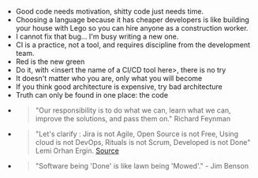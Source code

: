 * Good code needs motivation, shitty code just needs time.
* Choosing a language because it has cheaper developers is like building your house with Lego so you can hire anyone as a construction worker.
* I cannot fix that bug... I'm busy writing a new one.
* CI is a practice, not a tool, and requires discipline from the development team.
* Red is the new green
* Do it, with <insert the name of a CI/CD tool here>, there is no try
* It doesn't matter who you are, only what you will become
* If you think good architecture is expensive, try bad architecture
* Truth can only be found in one place: the code
* > "Our responsibility is to do what we can, learn what we can, improve the solutions, and pass them on." Richard Feynman
* > "Let's clarify : Jira is not Agile, Open Source is not Free, Using cloud is not DevOps, Rituals is not Scrum, Developed is not Done" Lemi Orhan Ergin. [Source](https://twitter.com/lemiorhan/status/859158123722010628)
* > "Software being 'Done' is like lawn being 'Mowed'." - Jim Benson
